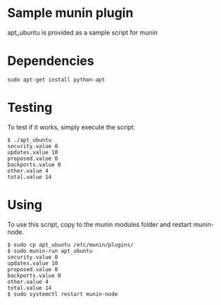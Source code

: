 # Sample munin plugin

apt_ubuntu is provided as a sample script for munin

# Dependencies

```
sudo apt-get install python-apt
```

# Testing

To test if it works, simply execute the script.

```
$ ./apt_ubuntu 
security.value 0
updates.value 10
proposed.value 0
backports.value 0
other.value 4
total.value 14
```

# Using

To use this script, copy to the munin modules folder and restart munin-node.

```
$ sudo cp apt_ubuntu /etc/munin/plugins/
$ sudo munin-run apt_ubuntu
security.value 0
updates.value 10
proposed.value 0
backports.value 0
other.value 4
total.value 14
$ sudo systemctl restart munin-node
```
